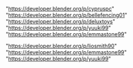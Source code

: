 "https://developer.blender.org/p/cypruspc"
"https://developer.blender.org/p/bellefencing01"
"https://developer.blender.org/p/deluxtoys"
"https://developer.blender.org/p/yuuki99"
"https://developer.blender.org/p/emmastone99"
 
"https://developer.blender.org/p/liosmith90"
"https://developer.blender.org/p/emmastone99"
"https://developer.blender.org/p/yuuki99"
 
